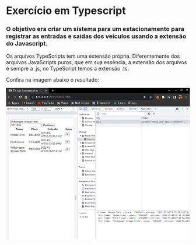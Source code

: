 # Exercício em Typescript


### O objetivo era criar um sistema para um estacionamento para registrar as entradas e saídas dos veículos usando a extensão do Javascript.


Os arquivos TypeScripts tem uma extensão própria. Diferentemente dos arquivos JavaScripts puros, que em sua essência, a extensão dos arquivos é sempre a .js, no TypeScript temos a extensão .ts.


Confira na imagem abaixo o resultado:

![ImagemAplication](https://github.com/seltonmd/Estacionamento-DIO/blob/main/img-estacio.png)


